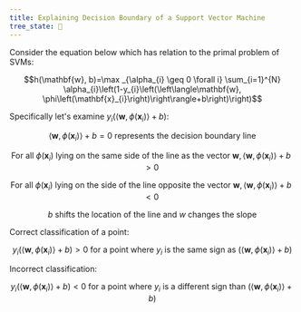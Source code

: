 ```yaml
---
title: Explaining Decision Boundary of a Support Vector Machine
tree_state: 🌱
---
```


Consider the equation below which has relation to the primal problem of SVMs:

$$h(\mathbf{w}, b)=\max _{\alpha_{i} \geq 0 \forall i} \sum_{i=1}^{N} \alpha_{i}\left(1-y_{i}\left(\left\langle\mathbf{w}, \phi\left(\mathbf{x}_{i}\right)\right\rangle+b\right)\right)$$

Specifically let's examine $y_{i}\left(\left\langle\mathbf{w}, \phi\left(\mathbf{x}_{i}\right)\right\rangle+b\right)$:

$$\left\langle\mathbf{w}, \phi\left(\mathbf{x}_{i}\right)\right\rangle+b = 0\text{ represents the decision boundary line}$$

$$\text{ For all } \phi\left(\mathbf{x}_{i}\right) \text{ lying on the same side of the line as the vector } \mathbf{w}, \left\langle\mathbf{w}, \phi\left(\mathbf{x}_{i}\right)\right\rangle+b>0$$

$$\text{ For all } \phi\left(\mathbf{x}_{i}\right) \text{ lying on the side of the line opposite the vector } \mathbf{w}, \left\langle\mathbf{w}, \phi\left(\mathbf{x}_{i}\right)\right\rangle+b<0$$

$$b \text{ shifts the location of the line and } w \text{ changes the slope} $$

Correct classification of a point:

$$y_{i}\left(\left\langle\mathbf{w}, \phi\left(\mathbf{x}_{i}\right)\right\rangle+b\right) > 0 \text{ for a point where } y_i \text{ is the same sign as } \left(\left\langle\mathbf{w}, \phi\left(\mathbf{x}_{i}\right)\right\rangle+b\right)$$

Incorrect classification:

$$y_{i}\left(\left\langle\mathbf{w}, \phi\left(\mathbf{x}_{i}\right)\right\rangle+b\right) < 0 \text{ for a point where } y_i \text{ is a different sign than } \left(\left\langle\mathbf{w}, \phi\left(\mathbf{x}_{i}\right)\right\rangle+b\right)$$